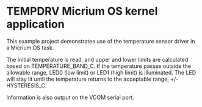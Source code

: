# TEMPDRV Micrium OS kernel application


This example project demonstrates use of the temperature sensor driver 
in a Micrium OS task.


The initial temperature is read, and upper and lower limits are calculated based
on TEMPERATURE\_BAND\_C. If the temperature passes outside the allowable range, 
LED0 (low limit) or LED1 (high limit) is illuminated. The LED will stay lit until
the temperature returns to the acceptable range, +/- HYSTERESIS\_C.


Information is also output on the VCOM serial port. 


